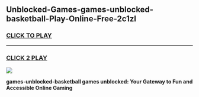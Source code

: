 
## Unblocked-Games-games-unblocked-basketball-Play-Online-Free-2c1zl
<h3>
<a href="https://premium76.site?title=games-unblocked-basketball&ref=26A">CLICK TO PLAY</a></h3>
<hr>

<h3>
<a href="https://premium76.site?title=games-unblocked-basketball&ref=26A">CLICK 2 PLAY</a>
  
</h3>

<a href="https://premium76.site?title=games-unblocked-basketball&ref=26A"><img src="https://clearcache.store/games.png"></a>


**games-unblocked-basketball games unblocked: Your Gateway to Fun and Accessible Online Gaming**
